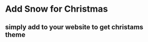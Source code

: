 # Add Snow for Christmas

## simply add <script src="https://georginedkov.github.io/Snow/snow.js"></script> to your website to get christams theme
